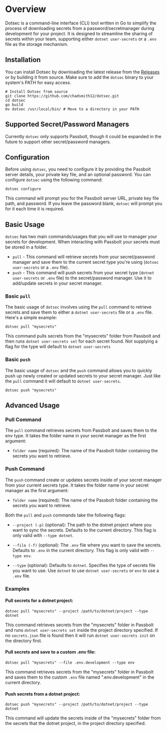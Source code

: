 
# Overview

Dotsec is a command-line interface (CLI) tool written in Go to simplify the process of downloading secrets from a password/secretmanager during development for your project. It is designed to streamline the sharing of secrets within your team, supporting either `dotnet user-secrets` or a `.env` file as the storage mechanism.

## Installation

You can install Dotsec by downloading the latest release from the [Releases](https://github.com/chadsmith12/dotsec/releases) or by building it from source. Make sure to add the `dotsec` binary to your system's PATH for easy access.

```shell
# Install Dotsec from source
git clone https://github.com/chadsmith12/dotsec.git
cd dotsec
go build
mv dotsec /usr/local/bin/ # Move to a directory in your PATH
```

## Supported Secret/Password Managers

Currently `dotsec` only supports Passbolt, though it could be expanded in the future to support other secret/password managers.

## Configuration

Before using `dotsec`, you need to configure it by providing the Passbolt server details, your private key file, and an optional password. You can configure `dotsec` using the following command:

```shell
dotsec configure
```

This command will prompt you for the Passbolt server URL, private key file path, and password. If you leave the password blank, `dotsec` will prompt you for it each time it is required.

## Basic Usage

`dotsec` has two main commands/usages that you will use to manager your secrets for development. When interacting with Passbolt your secrets must be stored in a folder.

* `pull` - This command will retrieve secrets from your secret/password manager and save them to the current secret type you're using (`dotsec user-secrets` or a `.env` file).
* `push` - This command will push secrets from your secret type (`dotnet user-secrets` or `.env` file) to the secret/password manager. Use it to add/update secrets in your secret manager.

### Basic `pull`

The basic usage of `dotsec` involves using the `pull` command to retrieve secrets and save them to either a `dotnet user-secrets` file or a `.env` file. Here's a simple example:

```shell
dotsec pull "mysecrets"
```

This command pulls secrets from the "mysecrets" folder from Passbolt and then runs `dotnet user-secrets set` for each secret found. Not supplying a flag for the type will default to `dotnet user-secrets`

### Basic `push`

The basic usage of `dotsec` and the `push` command allows you to quickly push up newly created or updated secrets to your secret manager. Just like the `pull` command it will default to `dotnet user-secrets`.

```shell
dotsec push "mysecrets"
```

## Advanced Usage

### Pull Command

The `pull` command retrieves secrets from Passbolt and saves them to the env type. It takes the folder name in your secret manager as the first argument:

- `folder name` (required): The name of the Passbolt folder containing the secrets you want to retrieve.

### Push Command

The `push` command create or updates secrets inside of your secret manager from your current secrets type. It takes the folder name in your secret manager as the first argument:

- `folder name` (required): The name of the Passbolt folder containing the secrets you want to retrieve.

Both the `pull` and `push` commands take the following flags:

- `--project (-p)` (optional): The path to the dotnet project where you want to sync the secrets. Defaults to the current directory. This flag is only valid with `--type dotnet`.

- `--file (-f)` (optional): The `.env` file where you want to save the secrets. Defaults to `.env` in the current directory. This flag is only valid with `--type env`.

- `--type` (optional): Defaults to `dotnet`. Specifies the type of secrets file you want to use. Use `dotnet` to use `dotnet user-secrets` or `env` to use a `.env` file.

### Examples

#### Pull secrets for a dotnet project:

```shell
dotsec pull "mysecrets" --project /path/to/dotnet/project --type dotnet
```

This command retrieves secrets from the "mysecrets" folder in Passbolt and runs `dotnet user-secrets set` inside the project directory specified. If no `secrets.json` file is found then it will run `dotnet user-secrets init` on the directory first.

#### Pull secrets and save to a custom .env file:

```shell
dotsec pull "mysecrets" --file .env.development --type env
```

This command retrieves secrets from the "mysecrets" folder in Passbolt and saves them to the custom `.env` file named ".env.development" in the current directory.

#### Push secrets from a dotnet project:

```shell
dotsec push "mysecrets" --project /path/to/dotnet/project --type dotnet
```

This command will update the secrets inside of the "mysecrets" folder from the secrets that the dotnet project, in the project directory specified.
